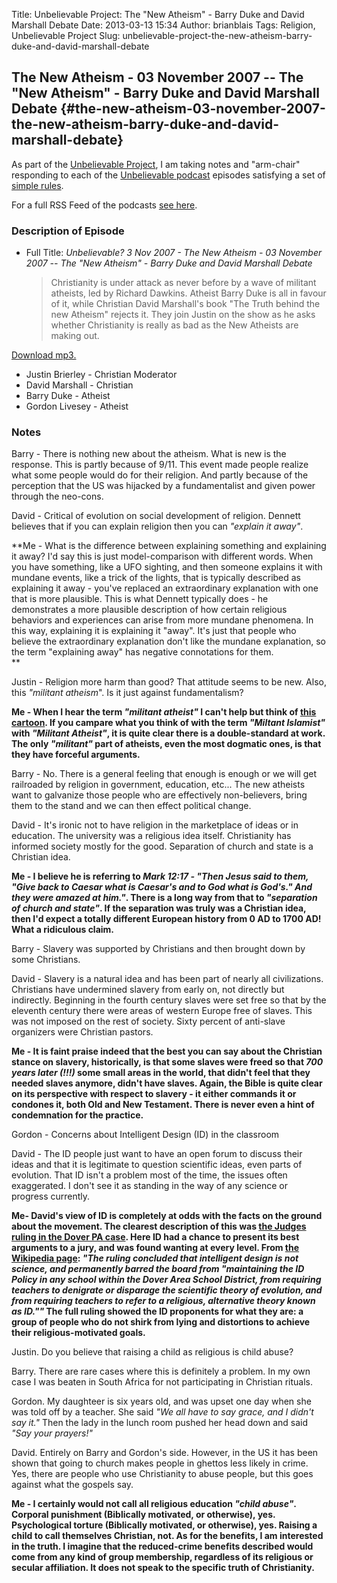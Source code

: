 Title: Unbelievable Project: The "New Atheism" - Barry Duke and David Marshall Debate
Date: 2013-03-13 15:34
Author: brianblais
Tags: Religion, Unbelievable Project
Slug: unbelievable-project-the-new-atheism-barry-duke-and-david-marshall-debate

The New Atheism - 03 November 2007 -- The "New Atheism" - Barry Duke and David Marshall Debate {#the-new-atheism-03-november-2007-the-new-atheism-barry-duke-and-david-marshall-debate}
----------------------------------------------------------------------------------------------

As part of the [Unbelievable Project][], I am taking notes and
"arm-chair" responding to each of the [Unbelievable podcast][] episodes
satisfying a set of [simple rules][Unbelievable Project].

For a full RSS Feed of the podcasts [see here][].

### Description of Episode

-   Full Title: *Unbelievable? 3 Nov 2007 - The New Atheism - 03
    November 2007 -- The "New Atheism" - Barry Duke and David Marshall
    Debate*  

    > Christianity is under attack as never before by a wave of militant
    > atheists, led by Richard Dawkins. Atheist Barry Duke is all in
    > favour of it, while Christian David Marshall's book "The Truth
    > behind the new Atheism" rejects it. They join Justin on the show
    > as he asks whether Christianity is really as bad as the New
    > Atheists are making out. 

[Download mp3.][]

-   Justin Brierley - Christian Moderator
-   David Marshall - Christian
-   Barry Duke - Atheist
-   Gordon Livesey - Atheist

### Notes

Barry - There is nothing new about the atheism. What is new is the
response. This is partly because of 9/11. This event made people realize
what some people would do for their religion. And partly because of the
perception that the US was hijacked by a fundamentalist and given power
through the neo-cons.

David - Critical of evolution on social development of religion. Dennett
believes that if you can explain religion then you can *"explain it
away"*.

**Me - What is the difference between explaining something and
explaining it away? I'd say this is just model-comparison with different
words. When you have something, like a UFO sighting, and then someone
explains it with mundane events, like a trick of the lights, that is
typically described as explaining it away - you've replaced an
extraordinary explanation with one that is more plausible. This is what
Dennett typically does - he demonstrates a more plausible description of
how certain religious behaviors and experiences can arise from more
mundane phenomena. In this way, explaining it is explaining it "away".
It's just that people who believe the extraordinary explanation don't
like the mundane explanation, so the term "explaining away" has negative
connotations for them.  
**

Justin - Religion more harm than good? That attitude seems to be new.
Also, this *"militant atheism*". Is it just against fundamentalism?

**Me - When I hear the term *"militant atheist"* I can't help but think
of [this cartoon][]. If you campare what you think of with the term
*"Miltant Islamist"* with *"Militant Atheist"*, it is quite clear there
is a double-standard at work. The only *"militant"* part of atheists,
even the most dogmatic ones, is that they have forceful arguments.**

Barry - No. There is a general feeling that enough is enough or we will
get railroaded by religion in government, education, etc... The new
atheists want to galvanize those people who are effectively
non-believers, bring them to the stand and we can then effect political
change.

David - It's ironic not to have religion in the marketplace of ideas or
in education. The university was a religious idea itself. Christianity
has informed society mostly for the good. Separation of church and state
is a Christian idea.

**Me - I believe he is referring to *Mark 12:17 - "Then Jesus said to
them, "Give back to Caesar what is Caesar's and to God what is God's."
And they were amazed at him."*. There is a long way from that to
*"separation of church and state"*. If the separation was truly was a
Christian idea, then I'd expect a totally different European history
from 0 AD to 1700 AD! What a ridiculous claim.**

Barry - Slavery was supported by Christians and then brought down by
some Christians.

David - Slavery is a natural idea and has been part of nearly all
civilizations. Christians have undermined slavery from early on, not
directly but indirectly. Beginning in the fourth century slaves were set
free so that by the eleventh century there were areas of western Europe
free of slaves. This was not imposed on the rest of society. Sixty
percent of anti-slave organizers were Christian pastors.

**Me - It is faint praise indeed that the best you can say about the
Christian stance on slavery, historically, is that some slaves were
freed so that *700 years later (!!!)* some small areas in the world,
that didn't feel that they needed slaves anymore, didn't have slaves.
Again, the Bible is quite clear on its perspective with respect to
slavery - it either commands it or condones it, both Old and New
Testament. There is never even a hint of condemnation for the
practice.**

Gordon - Concerns about Intelligent Design (ID) in the classroom

David - The ID people just want to have an open forum to discuss their
ideas and that it is legitimate to question scientific ideas, even parts
of evolution. That ID isn't a problem most of the time, the issues often
exaggerated. I don't see it as standing in the way of any science or
progress currently.

**Me- David's view of ID is completely at odds with the facts on the
ground about the movement. The clearest description of this was [the
Judges ruling in the Dover PA case][]. Here ID had a chance to present
its best arguments to a jury, and was found wanting at every level. From
[the Wikipedia page][]: *"The ruling concluded that intelligent design
is not science, and permanently barred the board from "maintaining the
ID Policy in any school within the Dover Area School District, from
requiring teachers to denigrate or disparage the scientific theory of
evolution, and from requiring teachers to refer to a religious,
alternative theory known as ID.""* The full ruling showed the ID
proponents for what they are: a group of people who do not shirk from
lying and distortions to achieve their religious-motivated goals.**

Justin. Do you believe that raising a child as religious is child abuse?

Barry. There are rare cases where this is definitely a problem. In my
own case I was beaten in South Africa for not participating in Christian
rituals.

Gordon. My daughteer is six years old, and was upset one day when she
was told off by a teacher. She said *"We all have to say grace, and I
didn't say it."* Then the lady in the lunch room pushed her head down
and said *"Say your prayers!"*

David. Entirely on Barry and Gordon's side. However, in the US it has
been shown that going to church makes people in ghettos less likely in
crime. Yes, there are people who use Christianity to abuse people, but
this goes against what the gospels say.

**Me - I certainly would not call all religious education *"child
abuse"*. Corporal punishment (Biblically motivated, or otherwise), yes.
Psychological torture (Biblically motivated, or otherwise), yes. Raising
a child to call themselves Christian, not. As for the benefits, I am
interested in the truth. I imagine that the reduced-crime benefits
described would come from any kind of group membership, regardless of
its religious or secular affiliation. It does not speak to the specific
truth of Christianity.**

  [Unbelievable Project]: https://brianblais.wordpress.com/2013/02/27/unbelievable-project-a-non-believers-armchair-perspective-on-six-years-of-christian-debates/
  [Unbelievable podcast]: http://www.premierradio.org.uk/shows/saturday/unbelievable.aspx
  [see here]: http://ondemand.premier.org.uk/unbelievable/AudioFeed.aspx
  [Download mp3.]: http://media.premier.org.uk/unbelievable/a92b0e86-c5af-4740-ac40-a7d584ed8843.mp3
  [this cartoon]: http://wp.patheos.com.s3.amazonaws.com/blogs/friendlyatheist/files/2009/06/unholy_trinity3.jpg
  [the Judges ruling in the Dover PA case]: http://www.pamd.uscourts.gov/kitzmiller/kitzmiller_342.pdf
  [the Wikipedia page]: http://en.wikipedia.org/wiki/Kitzmiller_v._Dover_Area_School_District
